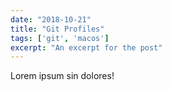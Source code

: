 ```yaml
---
date: "2018-10-21"
title: "Git Profiles"
tags: ['git', 'macos']
excerpt: "An excerpt for the post"
---
```


Lorem ipsum sin dolores!